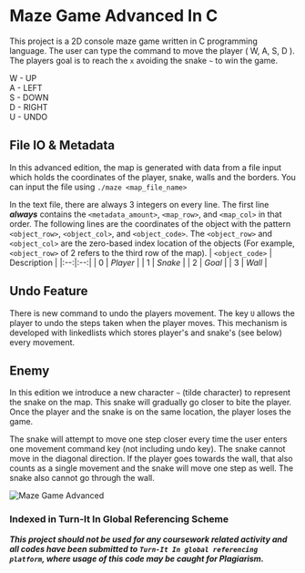 # Maze Game Advanced In C
This project is a 2D console maze game written in C programming language. The user can type the command to move the player ( W, A, S, D ). The players goal is to reach the  `x` avoiding the snake `~` to win the game.

W - UP<br>
A - LEFT<br>
S - DOWN<br>
D - RIGHT<br>
U - UNDO

## File IO & Metadata
In this advanced edition, the map is generated with data from a file input which holds the coordinates of the player, snake, walls and the borders. You can input the file using `./maze <map_file_name>` 

In the text file, there are always 3 integers on every line. The first line ***always*** contains the `<metadata_amount>`, `<map_row>`, and `<map_col>` in that order. The following lines are the coordinates of the object with the pattern `<object_row>`, `<object_col>`, and `<object_code>`. The `<object_row>` and `<object_col>` are the zero-based index location of the objects (For example, `<object_row>` of 2 refers to the third row of the map). 
| `<object_code>` | Description |
|:--:|:--:|
| 0 | *Player* |
| 1 | *Snake* |
| 2 | *Goal* |
| 3 | *Wall* |


## Undo Feature
There is new command to undo the players movement. The key `U` allows the player to undo the steps taken when the player moves. This mechanism is developed with linkedlists which stores player's and snake's (see below) every movement.

## Enemy
In this edition we introduce a new character `~` (tilde character) to represent the snake on the map. This snake will gradually go closer to bite the player. Once the player and the snake is on the same location, the player loses the game. 

The snake will attempt to move one step closer every time the user enters one movement command key (not including undo key). The snake cannot move in the diagonal direction. If the player goes towards the wall, that also counts as a single movement and the snake will move one step as well. The snake also cannot go through the wall.

![Maze Game Advanced](https://i.imgur.com/3dp7nDs.png)

### Indexed in Turn-It In Global Referencing Scheme

***This project should not be used for any coursework related activity and all codes have been submitted to `Turn-It In global referencing platform`, where usage of this code may be caught for Plagiarism.***
